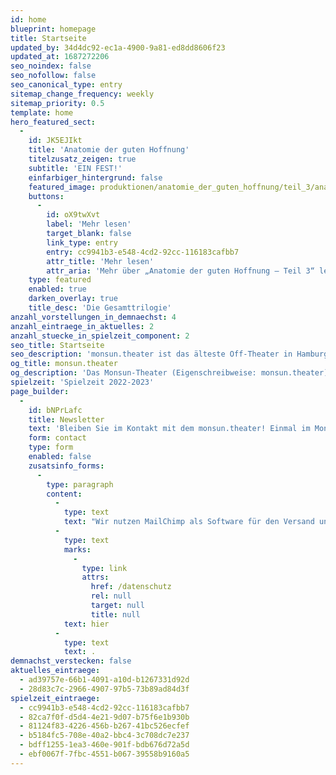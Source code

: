 ```yaml
---
id: home
blueprint: homepage
title: Startseite
updated_by: 34d4dc92-ec1a-4900-9a81-ed8dd8606f23
updated_at: 1687272206
seo_noindex: false
seo_nofollow: false
seo_canonical_type: entry
sitemap_change_frequency: weekly
sitemap_priority: 0.5
template: home
hero_featured_sect:
  -
    id: JK5EJIkt
    title: 'Anatomie der guten Hoffnung'
    titelzusatz_zeigen: true
    subtitle: 'EIN FEST!'
    einfarbiger_hintergrund: false
    featured_image: produktionen/anatomie_der_guten_hoffnung/teil_3/anatomie_der_guten_hoffnung_teil3_67_c_g2_baraniak.jpg
    buttons:
      -
        id: oX9twXvt
        label: 'Mehr lesen'
        target_blank: false
        link_type: entry
        entry: cc9941b3-e548-4cd2-92cc-116183cafbb7
        attr_title: 'Mehr lesen'
        attr_aria: 'Mehr über „Anatomie der guten Hoffnung – Teil 3“ lesen'
    type: featured
    enabled: true
    darken_overlay: true
    title_desc: 'Die Gesamttrilogie'
anzahl_vorstellungen_in_demnaechst: 4
anzahl_eintraege_in_aktuelles: 2
anzahl_stuecke_in_spielzeit_component: 2
seo_title: Startseite
seo_description: 'monsun.theater ist das älteste Off-Theater in Hamburg und besteht seit 1980. Es befindet sich im Stadtteil Ottensen.'
og_title: monsun.theater
og_description: 'Das Monsun-Theater (Eigenschreibweise: monsun.theater) ist das älteste Off-Theater in Hamburg und besteht seit 1980. Es befindet sich im Stadtteil Ottensen.'
spielzeit: 'Spielzeit 2022-2023'
page_builder:
  -
    id: bNPrLafc
    title: Newsletter
    text: 'Bleiben Sie im Kontakt mit dem monsun.theater! Einmal im Monat aktuelle Informationen zu unseren Veranstaltungen: Premieren, Festivals, Extra-Events und ein Blick hinter die Kulissen.'
    form: contact
    type: form
    enabled: false
    zusatsinfo_forms:
      -
        type: paragraph
        content:
          -
            type: text
            text: "Wir nutzen MailChimp als Software für den Versand unseres Newsletter. Nach Bestätigen des Buttons \"SENDEN\" erhalten Sie innerhalb weniger Minuten eine E-Mail mit einem Bestätigungslink, um Ihre Anmeldung abzuschließen. Sie willigen hiermit in die Verarbeitung Ihrer Daten zu diesem Zweck ein. Ihre Daten werden nur zu diesem Zweck verwendet und nicht an Dritte weitergegeben. Sie können den Newsletter jederzeit wieder durch einen Klick auf das entsprechende Feld am Ende des Newsletters abbestellen. Ihre E-Maildaten werden dann automatisch aus dem Verteiler ausgetragen. Hinweise zum Datenschutz finden Sie\_"
          -
            type: text
            marks:
              -
                type: link
                attrs:
                  href: /datenschutz
                  rel: null
                  target: null
                  title: null
            text: hier
          -
            type: text
            text: .
demnachst_verstecken: false
aktuelles_eintraege:
  - ad39757e-66b1-4091-a10d-b1267331d92d
  - 28d83c7c-2966-4907-97b5-73b89ad84d3f
spielzeit_eintraege:
  - cc9941b3-e548-4cd2-92cc-116183cafbb7
  - 82ca7f0f-d5d4-4e21-9d07-b75f6e1b930b
  - 81124f83-4226-456b-b267-41bc526ecfef
  - b5184fc5-708e-40a2-bbc4-3c708dc7e237
  - bdff1255-1ea3-460e-901f-bdb676d72a5d
  - ebf0067f-7fbc-4551-b067-39558b9160a5
---
```

